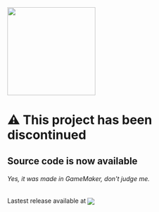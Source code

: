 <img src="https://i.ibb.co/jvPHmX1/rect1660.png" height=200>

# ⚠️ This project has been discontinued
## Source code is now available
###### Yes, it was made in GameMaker, don't judge me.
Lastest release available at   [<img valign="middle" src="https://img.shields.io/badge/Itch.io-v0.1.0-FA5C5C?style=for-the-badge&logo=itch.io">](https://komodroid.itch.io/diskeo)
